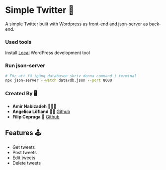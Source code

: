 # Simple Twitter 🦄

A simple Twitter built with Wordpress as front-end and json-server as back-end.

### Used tools

Install [Local](https://localwp.com/) WordPress development tool

### Run json-server

```bash
# För att få igång databasen skriv denna command i terminal
npx json-server --watch data/db.json --port 8000
```

### Created By 🖥

- **Amir Nabizadeh** 🦸🏻‍♂️
- **Angelica Löfland** 👩‍🏫 [Github](https://github.com/AngelicaLof)
- **Filip Cepraga** 🥷 [Github](https://github.com/964Code)

## Features 🕹

- Get tweets
- Post tweets
- Edit tweets
- Delete tweets
